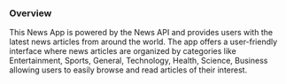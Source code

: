 ### Overview
This News App is powered by the News API and provides users with the latest news articles from around the world. The app offers a user-friendly interface where news articles are organized by categories like Entertainment, Sports, General, Technology, Health, Science, Business allowing users to easily browse and read articles of their interest.



